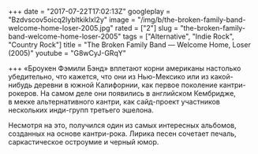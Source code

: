 +++
date = "2017-07-22T17:02:13Z"
googleplay = "Bzdvscov5oicq2lybltkiklxl2y"
image = "/img/b/the-broken-family-band-welcome-home-loser-2005.jpg"
rated = ["2"]
slug = "the-broken-family-band-welcome-home-loser-2005"
tags = ["Alternative", "Indie Rock", "Country Rock"]
title = "The Broken Family Band — Welcome Home, Loser (2005)"
youtube = "G8wCyJ-GRqY"

+++
«Броукен Фэмили Бэнд» вплетают корни американы настолько убедительно, что кажется, что они из Нью-Мексико или из какой-нибудь деревни в южной Калифорнии, как первое поколение кантри-рокеров. На самом деле они появились в английском Кембридже, в мекке альтернативного кантри, как сайд-проект участников нескольких инди-групп третьего эшелона.

Несмотря на это, получился один из самых интересных альбомов, созданных на основе кантри-рока. Лирика песен сочетает печаль, саркастическое остроумие и черный юмор.
